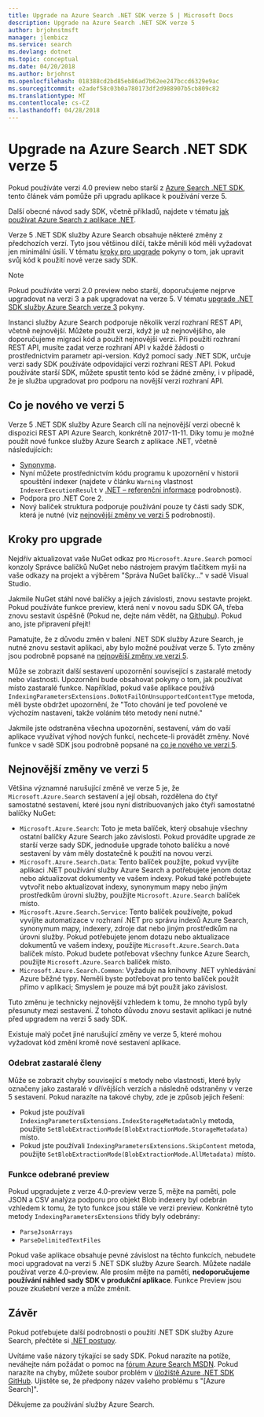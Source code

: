 ```yaml
---
title: Upgrade na Azure Search .NET SDK verze 5 | Microsoft Docs
description: Upgrade na Azure Search .NET SDK verze 5
author: brjohnstmsft
manager: jlembicz
ms.service: search
ms.devlang: dotnet
ms.topic: conceptual
ms.date: 04/20/2018
ms.author: brjohnst
ms.openlocfilehash: 018388cd2bd85eb86ad7b62ee247bccd6329e9ac
ms.sourcegitcommit: e2adef58c03b0a780173df2d988907b5cb809c82
ms.translationtype: MT
ms.contentlocale: cs-CZ
ms.lasthandoff: 04/28/2018
---
```

# <a name="upgrading-to-the-azure-search-net-sdk-version-5"></a>Upgrade na Azure Search .NET SDK verze 5
Pokud používáte verzi 4.0 preview nebo starší z [Azure Search .NET SDK](https://aka.ms/search-sdk), tento článek vám pomůže při upgradu aplikace k používání verze 5.

Další obecné návod sady SDK, včetně příkladů, najdete v tématu [jak používat Azure Search z aplikace .NET](search-howto-dotnet-sdk.md).

Verze 5 .NET SDK služby Azure Search obsahuje některé změny z předchozích verzí. Tyto jsou většinou dílčí, takže měnili kód měli vyžadovat jen minimální úsilí. V tématu [kroky pro upgrade](#UpgradeSteps) pokyny o tom, jak upravit svůj kód k použití nové verze sady SDK.

> [!NOTE]
> Pokud používáte verzi 2.0 preview nebo starší, doporučujeme nejprve upgradovat na verzi 3 a pak upgradovat na verze 5. V tématu [upgrade .NET SDK služby Azure Search verze 3](search-dotnet-sdk-migration.md) pokyny.
>
> Instanci služby Azure Search podporuje několik verzí rozhraní REST API, včetně nejnovější. Můžete použít verzi, když je už nejnovějšího, ale doporučujeme migraci kód a použít nejnovější verzi. Při použití rozhraní REST API, musíte zadat verze rozhraní API v každé žádosti o prostřednictvím parametr api-version. Když pomocí sady .NET SDK, určuje verzi sady SDK používáte odpovídající verzi rozhraní REST API. Pokud používáte starší SDK, můžete spustit tento kód se žádné změny, i v případě, že je služba upgradovat pro podporu na novější verzi rozhraní API.

<a name="WhatsNew"></a>

## <a name="whats-new-in-version-5"></a>Co je nového ve verzi 5
Verze 5 .NET SDK služby Azure Search cílí na nejnovější verzi obecně k dispozici REST API Azure Search, konkrétně 2017-11-11. Díky tomu je možné použít nové funkce služby Azure Search z aplikace .NET, včetně následujících:

* [Synonyma](search-synonyms.md).
* Nyní můžete prostřednictvím kódu programu k upozornění v historii spouštění indexer (najdete v článku `Warning` vlastnost `IndexerExecutionResult` v [.NET – referenční informace](https://docs.microsoft.com/dotnet/api/microsoft.azure.search.models.indexerexecutionresult?view=azure-dotnet) podrobnosti).
* Podpora pro .NET Core 2.
* Nový balíček struktura podporuje používání pouze ty části sady SDK, která je nutné (viz [nejnovější změny ve verzi 5](#ListOfChanges) podrobnosti).

<a name="UpgradeSteps"></a>

## <a name="steps-to-upgrade"></a>Kroky pro upgrade
Nejdřív aktualizovat vaše NuGet odkaz pro `Microsoft.Azure.Search` pomocí konzoly Správce balíčků NuGet nebo nástrojem pravým tlačítkem myši na vaše odkazy na projekt a výběrem "Správa NuGet balíčky..." v sadě Visual Studio.

Jakmile NuGet stáhl nové balíčky a jejich závislosti, znovu sestavte projekt. Pokud používáte funkce preview, která není v novou sadu SDK GA, třeba znovu sestavit úspěšně (Pokud ne, dejte nám vědět, na [Githubu](https://github.com/azure/azure-sdk-for-net/issues)). Pokud ano, jste připravení přejít!

Pamatujte, že z důvodu změn v balení .NET SDK služby Azure Search, je nutné znovu sestavit aplikaci, aby bylo možné používat verze 5. Tyto změny jsou podrobně popsané na [nejnovější změny ve verzi 5](#ListOfChanges).

Může se zobrazit další sestavení upozornění související s zastaralé metody nebo vlastnosti. Upozornění bude obsahovat pokyny o tom, jak používat místo zastaralé funkce. Například, pokud vaše aplikace používá `IndexingParametersExtensions.DoNotFailOnUnsupportedContentType` metoda, měli byste obdržet upozornění, že "Toto chování je teď povolené ve výchozím nastavení, takže voláním této metody není nutné."

Jakmile jste odstraněna všechna upozornění, sestavení, vám do vaší aplikace využívat výhod nových funkcí, nechcete-li provádět změny. Nové funkce v sadě SDK jsou podrobně popsané na [co je nového ve verzi 5](#WhatsNew).

<a name="ListOfChanges"></a>

## <a name="breaking-changes-in-version-5"></a>Nejnovější změny ve verzi 5
Většina významné narušující změně ve verze 5 je, že `Microsoft.Azure.Search` sestavení a její obsah, rozdělena do čtyř samostatné sestavení, které jsou nyní distribuovaných jako čtyři samostatné balíčky NuGet:

 - `Microsoft.Azure.Search`: Toto je meta balíček, který obsahuje všechny ostatní balíčky Azure Search jako závislosti. Pokud provádíte upgrade ze starší verze sady SDK, jednoduše upgrade tohoto balíčku a nové sestavení by vám měly dostatečně k použití na novou verzi.
 - `Microsoft.Azure.Search.Data`: Tento balíček použijte, pokud vyvíjíte aplikaci .NET používání služby Azure Search a potřebujete jenom dotaz nebo aktualizovat dokumenty ve vašem indexy. Pokud také potřebujete vytvořit nebo aktualizovat indexy, synonymum mapy nebo jiným prostředkům úrovni služby, použijte `Microsoft.Azure.Search` balíček místo.
 - `Microsoft.Azure.Search.Service`: Tento balíček používejte, pokud vyvíjíte automatizace v rozhraní .NET pro správu indexů Azure Search, synonymum mapy, indexery, zdroje dat nebo jiným prostředkům na úrovni služby. Pokud potřebujete jenom dotazu nebo aktualizace dokumentů ve vašem indexy, použijte `Microsoft.Azure.Search.Data` balíček místo. Pokud budete potřebovat všechny funkce Azure Search, použijte `Microsoft.Azure.Search` balíček místo.
- `Microsoft.Azure.Search.Common`: Vyžaduje na knihovny .NET vyhledávání Azure běžné typy. Neměli byste potřebovat pro tento balíček použít přímo v aplikaci; Smyslem je pouze má být použit jako závislost.
 
Tuto změnu je technicky nejnovější vzhledem k tomu, že mnoho typů byly přesunuty mezi sestavení. Z tohoto důvodu znovu sestavit aplikaci je nutné před upgradem na verzi 5 sady SDK.

Existuje malý počet jiné narušující změny ve verze 5, které mohou vyžadovat kód změní kromě nové sestavení aplikace.

### <a name="removed-obsolete-members"></a>Odebrat zastaralé členy

Může se zobrazit chyby související s metody nebo vlastnosti, které byly označeny jako zastaralé v dřívějších verzích a následně odstraněny v verze 5 sestavení. Pokud narazíte na takové chyby, zde je způsob jejich řešení:

- Pokud jste používali `IndexingParametersExtensions.IndexStorageMetadataOnly` metoda, použijte `SetBlobExtractionMode(BlobExtractionMode.StorageMetadata)` místo.
- Pokud jste používali `IndexingParametersExtensions.SkipContent` metoda, použijte `SetBlobExtractionMode(BlobExtractionMode.AllMetadata)` místo.

### <a name="removed-preview-features"></a>Funkce odebrané preview

Pokud upgradujete z verze 4.0-preview verze 5, mějte na paměti, pole JSON a CSV analýza podporu pro objekt Blob indexery byl odebrán vzhledem k tomu, že tyto funkce jsou stále ve verzi preview. Konkrétně tyto metody `IndexingParametersExtensions` třídy byly odebrány:

- `ParseJsonArrays`
- `ParseDelimitedTextFiles`

Pokud vaše aplikace obsahuje pevné závislost na těchto funkcích, nebudete moci upgradovat na verzi 5 .NET SDK služby Azure Search. Můžete nadále používat verze 4.0-preview. Ale prosím mějte na paměti, **nedoporučujeme používání náhled sady SDK v produkční aplikace**. Funkce Preview jsou pouze zkušební verze a může změnit.

## <a name="conclusion"></a>Závěr
Pokud potřebujete další podrobnosti o použití .NET SDK služby Azure Search, přečtěte si [.NET postupy](search-howto-dotnet-sdk.md).

Uvítáme vaše názory týkající se sady SDK. Pokud narazíte na potíže, neváhejte nám požádat o pomoc na [fórum Azure Search MSDN](https://social.msdn.microsoft.com/Forums/azure/home?forum=azuresearch). Pokud narazíte na chyby, můžete soubor problém v [úložiště Azure .NET SDK GitHub](https://github.com/Azure/azure-sdk-for-net/issues). Ujistěte se, že předpony název vašeho problému s "[Azure Search]".

Děkujeme za používání služby Azure Search.
